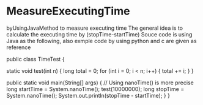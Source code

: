 # MeasureExecutingTime
byUsingJavaMethod to measure executing time
The general idea is to calculate the executing time by (stopTime-startTime)
Souce code is using Java as the following, also exmple code by using python and c are given as reference 


public class TimeTest {

   static void test(int n) {
      long total = 0;
      for (int i = 0; i < n; i++) {
         total += i;
      }
   }
   
   public static void main(String[] args) {
      // Using nanoTime() is more precise
      long startTime = System.nanoTime();
      test(10000000); 
      long stopTime = System.nanoTime();
      System.out.println(stopTime - startTime);
   }
}
